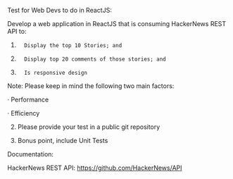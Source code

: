 Test for Web Devs to do in ReactJS:

 

Develop a web application in ReactJS that is consuming HackerNews REST API to:

1.       Display the top 10 Stories; and

2.       Display top 20 comments of those stories; and

3.       Is responsive design

 

Note: Please keep in mind the following two main factors:

·         Performance

·         Efficiency

 

2. Please provide your test in a public git repository

 

3. Bonus point, include Unit Tests

 

Documentation:

HackerNews REST API: https://github.com/HackerNews/API